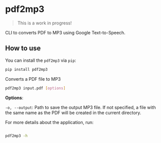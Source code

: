 # pdf2mp3
> This is a work in progress!

CLI to converts PDF to MP3 using Google Text-to-Speech.


## How to use

You can install the `pdf2mp3` via `pip`:
```bash
pip install pdf2mp3
```

Converts a PDF file to MP3
```bash
pdf2mp3 input.pdf [options]
```

**Options**:

`-o, --output`: Path to save the output MP3 file. If not specified, a file with the same name as the PDF will be created in the current directory.

For more details about the application, run:
```bash

pdf2mp3 -h
```

